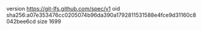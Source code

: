 version https://git-lfs.github.com/spec/v1
oid sha256:a07e353476cc0205074b96da390a1792811531588e4fce9d31160c8042bee6cd
size 1699

